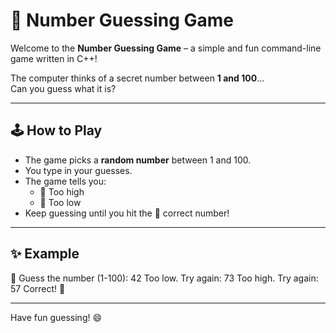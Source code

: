 # 🎯 Number Guessing Game

Welcome to the **Number Guessing Game** – a simple and fun command-line game written in C++!

The computer thinks of a secret number between **1 and 100**...  
Can you guess what it is?

---

## 🕹️ How to Play

- The game picks a **random number** between 1 and 100.
- You type in your guesses.
- The game tells you:
  - 🔼 Too high
  - 🔽 Too low
- Keep guessing until you hit the 🎯 correct number!

---

## ✨ Example

🎲 Guess the number (1-100): 42
Too low. Try again: 73
Too high. Try again: 57
Correct! 🎉



---

Have fun guessing! 😄
